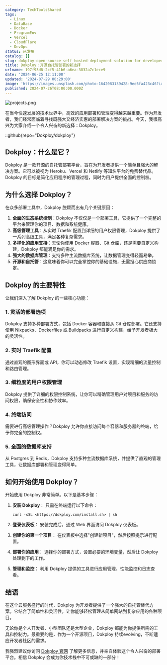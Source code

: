```yaml
---
category: TechToolsShared
tags:
  - Linux
  - DataBase
  - Docker
  - ProgramEnv
  - Vercel
  - CloudFlare
  - DevOps
status: 已发布
catalog: []
slug: dokploy-open-source-self-hosted-deployment-solution-for-developers
title: Dokploy：开源自托管部署的新选择
urlname: 197f93d8-2cf5-41b6-a6ea-3832a7c1ece9
date: '2024-06-25 12:11:00'
updated: '2024-07-29 00:29:00'
image: 'https://images.unsplash.com/photo-1642083139428-9ee5fa423c46?ixlib=rb-4.0.3&q=85&fm=jpg&crop=entropy&cs=srgb'
published: 2024-07-26T08:00:00.000Z
---
```


![projects.png](https://prod-files-secure.s3.us-west-2.amazonaws.com/5d24fe63-e567-4804-86f9-9fdc62e13082/adfdc1fe-2109-46ac-9ad4-f50e8631f20c/projects.png?X-Amz-Algorithm=AWS4-HMAC-SHA256&X-Amz-Content-Sha256=UNSIGNED-PAYLOAD&X-Amz-Credential=ASIAZI2LB466S7VMPVHT%2F20250219%2Fus-west-2%2Fs3%2Faws4_request&X-Amz-Date=20250219T213204Z&X-Amz-Expires=3600&X-Amz-Security-Token=IQoJb3JpZ2luX2VjEIT%2F%2F%2F%2F%2F%2F%2F%2F%2F%2FwEaCXVzLXdlc3QtMiJIMEYCIQDknVXToehWtWbnWJTaMC23egxhhNUMZp7%2Bc1v4wzgjiQIhAKDWLjbSa2DLM%2F07xduTTfmR6vLYXU3ACZHba4SVx8poKogECK3%2F%2F%2F%2F%2F%2F%2F%2F%2F%2FwEQABoMNjM3NDIzMTgzODA1IgyX8wcjOLnv3Txx3iYq3AOfTaCP%2FGyiofLkTD09h8hy%2Ba7wHUvid%2FMxyUFww%2FAQVk5eioPkL75Wx3cxB0T9XRDF6p7JLVIg%2BZB0MmxsnVbCywVdSzDE5aJmsJdnLwi2rcE1VQR1p4hSO5UdzaIhrPxWw119yiVDihwLC%2BN%2BP9K5NXBEtYRWHxxCWikioalCPwmVx8zT5EB2vFcvJ143udkQWCvKs6PygYXXoPOYrkuaU%2F44M%2F9ZAgkf9zZ3OON44RslK0nYwQFU37PJ9vqJKRc0Gdx3p%2BD1Vli87%2FKaxi%2F756RS61o%2FoRtOSQ4eJT3ipVIWg4%2B1zpz8SEMbAcZmxMtQYTnnPLOFDXlp4zkcFl2p2KEVtR0vOBT8WykD5ca7HTq3Gy2NbuXaOg%2FkRGrFYHW%2Bi44zMo1yI1eVYbuctAwzkROo4ov7%2BMvZOSNRHSlleOHmrFZnfGtH8vnkbEXA3uEg%2BOeGNcO%2BLYx0fAzWqXpE2HO%2BTJy8E7FEK3QZ7bTbBQBh1HextHjtodpUQb6zRPizvldxItFlp8lgmsjgv0ZcmB8%2BYM1p617iNWrurpjhP6MdCcsczvNilQlMXlwedHorDzqRN1VBjgT9R7%2FAaRL1br26pSMeFgywMthHb%2FnarezKl2RaPHFkJLFcGzDR7di9BjqkAf87lq9Asb3Bov5hxLgHLxlIyvsipKF9DzrasqHUCvlW2TSUHqIrFv3Aag2RjyQ86I2mmqBQrE5RqSqilW76cZtOC0CmwoOtN9SZPyZYmYLQpKwZpJ435BYx%2B885LuNgZsBZXnPz168G62vnBPRx8hxnUowVNp%2Bxwn76KUwJI2376Z90l1dyLNpSpdtxYkJHXFZEcNvb0rY5v2GJJy05NtFCj19v&X-Amz-Signature=ab3706f818105da6e5b296d9ca1f538d9c4c2779c0407218c16d7a3c735c1bfb&X-Amz-SignedHeaders=host&x-id=GetObject)


在当今快速发展的技术世界中，高效的应用部署和管理变得越来越重要。作为开发者，我们经常面临着寻找既强大又经济实惠的部署解决方案的挑战。今天，我很高兴为大家介绍一个令人兴奋的新选择：Dokploy。


::github{repo="Dokploy/dokploy"}


## Dokploy：什么是它？


Dokploy 是一款开源的自托管部署平台，旨在为开发者提供一个简单且强大的解决方案。它可以被视为 Heroku、Vercel 和 Netlify 等知名平台的免费替代品。Dokploy 的目标是简化应用程序的管理过程，同时为用户提供全面的控制权。


## 为什么选择 Dokploy？


在众多部署工具中，Dokploy 脱颖而出有几个关键原因：

1. **全面的生态系统控制**：Dokploy 不仅仅是一个部署工具，它提供了一个完整的平台来管理你的项目、数据和系统健康。
2. **高级管理工具**：从实时 Traefik 配置到详细的用户权限管理，Dokploy 提供了一系列高级工具，满足各种复杂需求。
3. **多样化的应用支持**：无论你使用 Docker 容器、Git 仓库，还是需要自定义构建，Dokploy 都能满足你的需求。
4. **强大的数据库管理**：支持多种主流数据库系统，让数据管理变得轻而易举。
5. **开源和自托管**：这意味着你可以完全掌控你的基础设施，无需担心供应商锁定。

## Dokploy 的主要特性


让我们深入了解 Dokploy 的一些核心功能：


### 1. 灵活的部署选项


Dokploy 支持多种部署方式，包括 Docker 容器和直接从 Git 仓库部署。它还支持使用 Nixpacks、Dockerfiles 或 Buildpacks 进行自定义构建，给予开发者极大的灵活性。


### 2. 实时 Traefik 配置


通过直观的图形界面或 API，你可以动态修改 Traefik 设置，实现精细的流量控制和路由管理。


### 3. 细粒度的用户权限管理


Dokploy 提供了详细的权限控制系统，让你可以精确管理用户对项目和服务的访问权限，确保安全性和协作效率。


### 4. 终端访问


需要进行高级管理操作？Dokploy 允许你直接访问每个容器和服务器的终端，给予你完全的控制权。


### 5. 全面的数据库支持


从 Postgres 到 Redis，Dokploy 支持多种主流数据库系统，并提供了直观的管理工具，让数据库部署和管理变得简单。


## 如何开始使用 Dokploy？


开始使用 Dokploy 非常简单。以下是基本步骤：

1. **安装 Dokploy**：
只需在终端运行以下命令：

	```plain text
	curl -sSL <https://dokploy.com/install.sh> | sh
	```

2. **登录仪表板**：
安装完成后，通过 Web 界面访问 Dokploy 仪表板。
3. **创建你的第一个项目**：
在仪表板中选择"创建新项目"，然后按照提示进行配置。
4. **部署你的应用**：
选择你的部署方式，设置必要的环境变量，然后让 Dokploy 处理剩下的工作。
5. **管理和监控**：
利用 Dokploy 提供的工具进行应用管理、性能监控和日志查看。

## 结语


在这个云服务盛行的时代，Dokploy 为开发者提供了一个强大的自托管替代方案。它结合了简单性和灵活性，让你能够轻松管理从简单网站到复杂应用的各种项目。


无论你是个人开发者、小型团队还是大型企业，Dokploy 都能为你提供所需的工具和控制力。最重要的是，作为一个开源项目，Dokploy 持续evolving，不断适应开发者社区的需求。


我强烈建议你访问 [Dokploy 官网](https://dokploy.com/) 了解更多信息，并亲自体验这个令人兴奋的部署平台。相信 Dokploy 会成为你技术栈中不可或缺的一部分！

